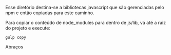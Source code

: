 Esse diretório destina-se a bibliotecas javascript que são gerenciadas pelo npm e então copiadas para este caminho.

Para copiar o conteúdo de node_modules para dentro de js/lib, vá até a raiz do projeto e execute:

``` 
gulp copy
```

Abraços

